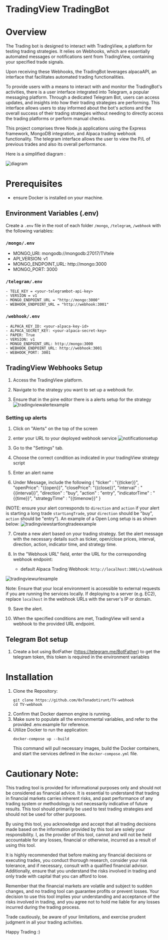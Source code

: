 # TradingView TradingBot

# Overview

The Trading bot is designed to interact with TradingView, a platform for testing trading strategies. It relies on Webhooks, which are essentially automated messages or notifications sent from TradingView, containing your specified trade signals.

Upon receiving these Webhooks, the TradingBot leverages alpacaAPI, an interface that facilitates automated trading functionalities.

To provide users with a means to interact with and monitor the TradingBot's activities, there is a user interface integrated into Telegram, a popular messaging platform. Through a dedicated Telegram Bot, users can access updates, and insights into how their trading strategies are performing. This interface allows users to stay informed about the bot's actions and the overall success of their trading strategies without needing to directly access the trading platforms or perform manual checks.

This project comprises three Node.js applications using the Express framework, MongoDB integration, and Alpaca trading webhook functionality. The telegram interface allows the user to view the P/L of previous trades and also its overall performance.

Here is a simplified diagram :

![diagram](/webhook/trading-view-example/diagram.drawio.png?raw=true)

# Prerequisites

- ensure Docker is installed on your machine.

## Environment Variables (.env)

Create a `.env` file in the root of each folder `/mongo`, `/telegram`, `/webhook` with the following variables:

### `/mongo/.env`

- MONGO_URI: mongodb://mongodb:27017/TVtele
- API_VERSION: v1
- MONGO_ENDPOINT_URL: http://mongo:3000
- MONGO_PORT: 3000

### `/telegram/.env`

```
- TELE_KEY = <your-telegrambot-api-key>
- VERSION = v1
- MONGO_ENDPOINT_URL = "http://mongo:3000"
- WEBHOOK_ENDPOINT_URL = "http://webhook:3001"
```

### `/webhook/.env`

```
- ALPACA_KEY_ID: <your-alpaca-key-id>
- ALPACA_SECRET_KEY: <your-alpaca-secret-key>
- PAPER: True
- VERSION: v1
- MONGO_ENDPOINT_URL: http://mongo:3000
- WEBHOOK_ENDPOINT_URL: http://webhook:3001
- WEBHOOK_PORT: 3001
```

## TradingView Webhooks Setup

1. Access the TradingView platform.

2. Navigate to the strategy you want to set up a webhook for.
3. Ensure that in the pine editor there is a alerts setup for the strategy
   ![tradingviewalertexample](/webhook/trading-view-example/tradingviewalertexample.png)

### Setting up alerts

1. Click on "Alerts" on the top of the screen
2. enter your URL to your deployed webhook service
   ![notificationsetup](/webhook/trading-view-example/ec2urlexample.png?raw=true)

3. Go to the "Settings" tab.
4. Choose the correct condition as indicated in your tradingView strategy script
5. Enter an alert name
6. Under Message, include the following
   {
   "ticker" : "{{ticker}}",
   "openPrice": "{{open}}",
   "closePrice": "{{close}}",
   "interval" : "{{interval}}",
   "direction" : "buy",
   "action" : "entry",
   "indicatorTime" : "{{time}}",
   "strategyTime" : "{{timenow}}"
   }

(NOTE: ensure your alert corresponds to `direction` and `action`
if your alert is starting a long trade `startLongTrade`, your `direction` should be "buy", `action` should be "entry"). An example of a Open Long setup is as shown below:
![tradingviewstartlongtradeexample](/webhook/trading-view-example/tradingviewstartlongtradeexample.png?raw=true)

7. Create a new alert based on your trading strategy. Set the alert message with the necessary details such as ticker, open/close prices, interval, direction, action, indicator time, and strategy time.

8. In the "Webhook URL" field, enter the URL for the corresponding webhook endpoint:

   - default Alpaca Trading Webhook: `http://localhost:3001/v1/webhook`

![tradingviewurlexample](/webhook/trading-view-example/ec2urlexample.png?raw=true)

Note: Ensure that your local environment is accessible to external requests if you are running the services locally. If deploying to a server (e.g. EC2), replace `localhost` in the webhook URLs with the server's IP or domain.

9. Save the alert.

10. When the specified conditions are met, TradingView will send a webhook to the provided URL endpoint.

## Telegram Bot setup

1. Create a bot using BotFather (https://telegram.me/BotFather) to get the telegram token, this token is required in the environment variables

# Installation

1. Clone the Repository:
   ```
   git clone https://github.com/0xTonadotirunt/TV-webhook
   cd TV-webhook
   ```
2. Confirm that Docker daemon engine is running.
3. Make sure to populate all the environmental variables, and refer to the provided .env.example for reference.
4. Utilize Docker to run the application:
   ```
   docker-compose up --build
   ```
   This command will pull necessary images, build the Docker containers, and start the services defined in the `docker-compose.yml` file.

# Cautionary Note:

This trading tool is provided for informational purposes only and should not be considered as financial advice. It is essential to understand that trading in financial markets carries inherent risks, and past performance of any trading system or methodology is not necessarily indicative of future results. This tool should primarily be used to test trading strategies and should not be used for other purposes.

By using this tool, you acknowledge and accept that all trading decisions made based on the information provided by this tool are solely your responsibility. I, as the provider of this tool, cannot and will not be held accountable for any losses, financial or otherwise, incurred as a result of using this tool.

It is highly recommended that before making any financial decisions or executing trades, you conduct thorough research, consider your risk tolerance, and if necessary, consult with a qualified financial advisor. Additionally, ensure that you understand the risks involved in trading and only trade with capital that you can afford to lose.

Remember that the financial markets are volatile and subject to sudden changes, and no trading tool can guarantee profits or prevent losses. Your decision to use this tool implies your understanding and acceptance of the risks involved in trading, and you agree not to hold me liable for any losses incurred during the trading process.

Trade cautiously, be aware of your limitations, and exercise prudent judgment in all your trading activities.

Happy Trading :)
